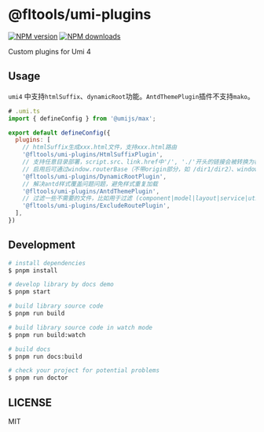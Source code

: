 # @fltools/umi-plugins

[![NPM version](https://img.shields.io/npm/v/@fltools/umi-plugins.svg?style=flat)](https://npmjs.org/package/@fltools/umi-plugins)
[![NPM downloads](http://img.shields.io/npm/dm/@fltools/umi-plugins.svg?style=flat)](https://npmjs.org/package/@fltools/umi-plugins)

Custom plugins for Umi 4

## Usage

`umi4` 中支持`htmlSuffix`、`dynamicRoot`功能。`AntdThemePlugin`插件不支持`mako`。

```js
# .umi.ts
import { defineConfig } from '@umijs/max';

export default defineConfig({
  plugins: [
    // htmlSuffix生成xxx.html文件，支持xxx.html路由
    '@fltools/umi-plugins/HtmlSuffixPlugin',
    // 支持任意目录部署，script.src、link.href中'/', './'开头的链接会被转换为相对html的路径
    // 启用后可通过window.routerBase（不带origin部分，如 /dir1/dir2）、window.publicPath（带origin部分，如 http://example.com/dir1/dir2）访问应用前缀
    '@fltools/umi-plugins/DynamicRootPlugin',
    // 解决antd样式覆盖问题问题，避免样式重复加载
    '@fltools/umi-plugins/AntdThemePlugin',
    // 过滤一些不需要的文件，比如用于过滤 (component|model|layout|service|util)[s]?、 . 或 _ 开头的文件或目录 等
    '@fltools/umi-plugins/ExcludeRoutePlugin',
  ],
})
```

## Development

```bash
# install dependencies
$ pnpm install

# develop library by docs demo
$ pnpm start

# build library source code
$ pnpm run build

# build library source code in watch mode
$ pnpm run build:watch

# build docs
$ pnpm run docs:build

# check your project for potential problems
$ pnpm run doctor
```

## LICENSE

MIT

